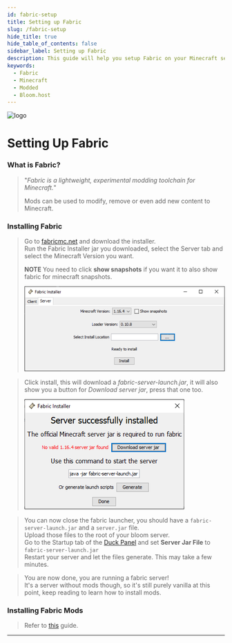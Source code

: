 ```yaml
---
id: fabric-setup
title: Setting up Fabric
slug: /fabric-setup
hide_title: true
hide_table_of_contents: false
sidebar_label: Setting up Fabric
description: This guide will help you setup Fabric on your Minecraft server
keywords:
  - Fabric
  - Minecraft
  - Modded
  - Bloom.host
---
```


<div class="text--center">
<img src="https://bloom.host/logo-white.svg" alt="logo" height="50%" width="50%"/>
<h1>Setting Up Fabric</h1>
</div>

### What is Fabric?
> "*Fabric is a lightweight, experimental modding toolchain for Minecraft.*"
> 
> Mods can be used to modify, remove or even add new content to Minecraft.


### Installing Fabric
> Go to [fabricmc.net](https://fabricmc.net/use/?page=server) and download the installer.  
> Run the Fabric Installer jar you downloaded, select the Server tab and select the Minecraft Version you want. 
>
> **NOTE** You need to click **show snapshots** if you want it to also show fabric for minecraft snapshots.
>
> ![Bloom.host Fabric](../../static/imgs/plugins_and_modifications/fabric_setup/1.png)

> Click install, this will download a *fabric-server-launch.jar*, it will also show you a button for *Download server jar*, press that one too.
>
> ![Bloom.host Fabric](../../static/imgs/plugins_and_modifications/fabric_setup/2.png)

> You can now close the fabric launcher, you should have a `fabric-server-launch.jar` and a `server.jar` file.  
> Upload those files to the root of your bloom server.  
> Go to the Startup tab of the [Duck Panel](https://mc.bloom.host/) and set **Server Jar File** to `fabric-server-launch.jar`  
> Restart your server and let the files generate. This may take a few minutes. 

> You are now done, you are running a fabric server!  
> It's a server without mods though, so it's still purely vanilla at this point, keep reading to learn how to install mods.

### Installing Fabric Mods
> 
> Refer to [this](fabric-mods) guide.

---